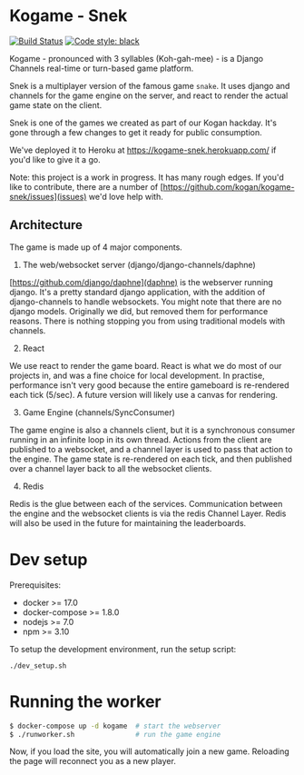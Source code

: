 # Kogame - Snek

[![Build Status](https://travis-ci.org/kogan/kogame-snek.svg?branch=master)](https://travis-ci.org/kogan/kogame-snek)
[![Code style: black](https://img.shields.io/badge/code%20style-black-000000.svg)](https://github.com/ambv/black)

Kogame - pronounced with 3 syllables (Koh-gah-mee) - is a Django Channels real-time or turn-based game platform.

Snek is a multiplayer version of the famous game `snake`. It uses django and channels
for the game engine on the server, and react to render the actual game state on
the client.

Snek is one of the games we created as part of our Kogan hackday. It's gone through
a few changes to get it ready for public consumption.

We've deployed it to Heroku at https://kogame-snek.herokuapp.com/ if you'd like
to give it a go.

Note: this project is a work in progress. It has many rough edges. If you'd like
to contribute, there are a number of [https://github.com/kogan/kogame-snek/issues](issues)
we'd love help with.

## Architecture

The game is made up of 4 major components.

1. The web/websocket server (django/django-channels/daphne)

[https://github.com/django/daphne](daphne) is the webserver running django. It's
a pretty standard django application, with the addition of django-channels to
handle websockets. You might note that there are no django models. Originally we
did, but removed them for performance reasons. There is nothing stopping you from
using traditional models with channels.

2. React

We use react to render the game board. React is what we do most of our projects
in, and was a fine choice for local development. In practise, performance isn't
very good because the entire gameboard is re-rendered each tick (5/sec). A future
version will likely use a canvas for rendering.

3. Game Engine (channels/SyncConsumer)

The game engine is also a channels client, but it is a synchronous consumer running
in an infinite loop in its own thread. Actions from the client are published to
a websocket, and a channel layer is used to pass that action to the engine. The
game state is re-rendered on each tick, and then published over a channel layer
back to all the websocket clients.

4. Redis

Redis is the glue between each of the services. Communication between the engine
and the websocket clients is via the redis Channel Layer. Redis will also be used
in the future for maintaining the leaderboards.


# Dev setup

Prerequisites:

- docker >= 17.0
- docker-compose >= 1.8.0
- nodejs >= 7.0
- npm >= 3.10

To setup the development environment, run the setup script:

```
./dev_setup.sh
```

# Running the worker

```bash
$ docker-compose up -d kogame  # start the webserver
$ ./runworker.sh               # run the game engine
```

Now, if you load the site, you will automatically join a new game. Reloading
the page will reconnect you as a new player.
